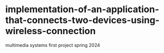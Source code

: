 # implementation-of-an-application-that-connects-two-devices-using-wireless-connection
multimedia systems first project spring 2024 
